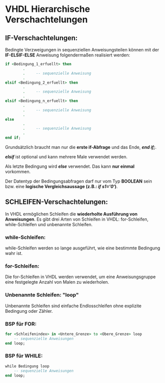 # VHDL Hierarchische Verschachtelungen

## IF-Verschachtelungen:

Bedingte Verzweigungen in sequenziellen Anweisungsteilen können mit der **IF-ELSIF-ELSE** Anweisung folgendermaßen realisiert werden:

```vhdl
if <Bedingung_1_erfuellt> then
        .
        .     -- sequenzielle Anweisung
        .
elsif <Bedingung_2_erfuellt> then
        .
        .     -- sequenzielle Anweisung
        .
elsif <Bedingung_n_erfuellt> then
        .
        .     -- sequenzielle Anweisung
        .
else
        .
        .     -- sequenzielle Anweisung
        .
end if;
```

Grundsätzlich braucht man nur die **erste if-Abfrage** und das Ende, ***end if;***.

***elsif*** ist optional und kann mehrere Male verwendet werden.

Als letzte Bedingung wird ***else*** verwendet. Das kann **nur einmal** vorkommen.

Der Datentyp der Bedingungsabfragen darf nur vom Typ **BOOLEAN** sein bzw. eine **logische Vergleichsaussage (z.B.: *if s1=‘0‘*)**.

## SCHLEIFEN-Verschachtelungen:

In VHDL ermöglichen Schleifen die **wiederholte Ausführung von Anweisungen**. Es gibt drei Arten von Schleifen in VHDL: for-Schleifen, while-Schleifen und unbenannte Schleifen.

### while-Schleifen:

while-Schleifen werden so lange ausgeführt, wie eine bestimmte Bedingung wahr ist.

### for-Schleifen:

Die for-Schleifen in VHDL werden verwendet, um eine Anweisungsgruppe eine festgelegte Anzahl von Malen zu wiederholen.

### Unbenannte Schleifen: "loop"

Unbenannte Schleifen sind einfache Endlosschleifen ohne explizite Bedingung oder Zähler.

### BSP für FOR:

```vhdl
for <Schleifenindex> in <Untere_Grenze> to <Obere_Grenze> loop
    -- sequenzielle Anweisungen
end loop;
```

### BSP für WHILE:

```vhdl
while Bedingung loop
    -- sequenzielle Anweisungen
end loop;
```